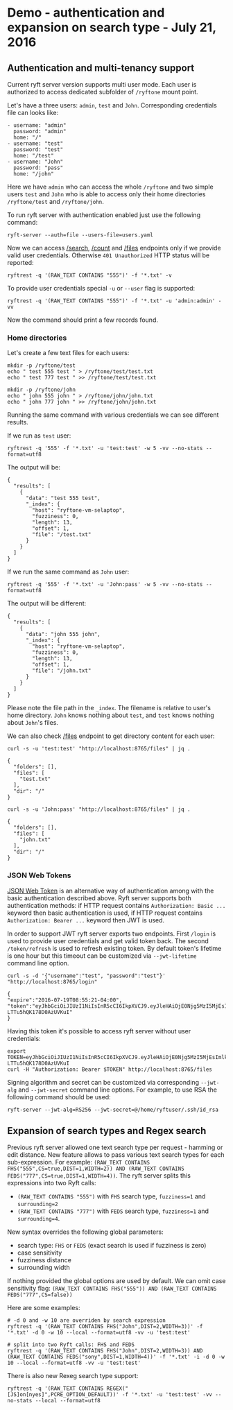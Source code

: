 # Demo - authentication and expansion on search type - July 21, 2016

## Authentication and multi-tenancy support

Current ryft server version supports multi user mode. Each user is authorized
to access dedicated subfolder of `/ryftone` mount point.

Let's have a three users: `admin`, `test` and `John`.
Corresponding credentials file can looks like:

```{.yaml}
- username: "admin"
  password: "admin"
  home: "/"
- username: "test"
  password: "test"
  home: "/test"
- username: "John"
  password: "pass"
  home: "/john"
```

Here we have `admin` who can access the whole `/ryftone` and two simple users
`test` and `John` who is able to access only their home directories `/ryftone/test`
and `/ryftone/john`.

To run ryft server with authentication enabled just use the following command:

```{.sh}
ryft-server --auth=file --users-file=users.yaml
```

Now we can access [/search](./rest/search.md#search), [/count](./rest/search.md#count)
and [/files](./rest/files.md) endpoints only if we provide valid user
credentials. Otherwise `401 Unauthorized` HTTP status will be reported:

```{.sh}
ryftrest -q '(RAW_TEXT CONTAINS "555")' -f '*.txt' -v
```

To provide user credentials special `-u` or `--user` flag  is supported:

```{.sh}
ryftrest -q '(RAW_TEXT CONTAINS "555")' -f '*.txt' -u 'admin:admin' -vv
```

Now the command should print a few records found.


### Home directories

Let's create a few text files for each users:

```{.sh}
mkdir -p /ryftone/test
echo " test 555 test " > /ryftone/test/test.txt
echo " test 777 test " >> /ryftone/test/test.txt

mkdir -p /ryftone/john
echo " john 555 john " > /ryftone/john/john.txt
echo " john 777 john " >> /ryftone/john/john.txt
```

Running the same command with various credentials we can see different results.

If we run as `test` user:

```{.sh}
ryftrest -q '555' -f '*.txt' -u 'test:test' -w 5 -vv --no-stats --format=utf8
```

The output will be:

```{.json}
{
  "results": [
    {
      "data": "test 555 test",
      "_index": {
        "host": "ryftone-vm-selaptop",
        "fuzziness": 0,
        "length": 13,
        "offset": 1,
        "file": "/test.txt"
      }
    }
  ]
}
```

If we run the same command as `John` user:

```{.sh}
ryftrest -q '555' -f '*.txt' -u 'John:pass' -w 5 -vv --no-stats --format=utf8
```

The output will be different:

```{.json}
{
  "results": [
    {
      "data": "john 555 john",
      "_index": {
        "host": "ryftone-vm-selaptop",
        "fuzziness": 0,
        "length": 13,
        "offset": 1,
        "file": "/john.txt"
      }
    }
  ]
}
```

Please note the file path in the `_index`. The filename is relative to user's home
directory. `John` knows nothing about `test`, and `test` knows nothing about `John`'s files.

We can also check [/files](./rest/files.md) endpoint to get directory content for each user:

```{.sh}
curl -s -u 'test:test' "http://localhost:8765/files" | jq .
```
```{.json}
{
  "folders": [],
  "files": [
    "test.txt"
  ],
  "dir": "/"
}
```

```{.sh}
curl -s -u 'John:pass' "http://localhost:8765/files" | jq .
```
```{.json}
{
  "folders": [],
  "files": [
    "john.txt"
  ],
  "dir": "/"
}
```


### JSON Web Tokens

[JSON Web Token](https://jwt.io/) is an alternative way of authentication among
with the basic authentication described above. Ryft server supports both authentication
methods: if HTTP request contains `Authorization: Basic ...` keyword then
basic authentication is used, if  HTTP request contains `Authorization: Bearer ...`
keyword then JWT is used.

In order to support JWT ryft server exports two endpoints. First `/login` is used
to provide user credentials and get valid token back. The second `/token/refresh` is
used to refresh existing token. By default token's lifetime is one hour but this
timeout can be customized via `--jwt-lifetime` command line option.

```{.sh}
curl -s -d '{"username":"test", "password":"test"}' "http://localhost:8765/login"
```
```{.json}
{
"expire":"2016-07-19T08:55:21-04:00",
"token":"eyJhbGciOiJIUzI1NiIsInR5cCI6IkpXVCJ9.eyJleHAiOjE0Njg5MzI5MjEsImlkIjoidGVzdCIsIm9yaWdfaWF0IjoxNDY4OTI5MzIxfQ.4hp5JSxGEWrRKNW0SWi5O2-LTTu5hQK178D0AzUVKuI"
}
```

Having this token it's possible to access ryft server without user credentials:

```{.sh}
export TOKEN=eyJhbGciOiJIUzI1NiIsInR5cCI6IkpXVCJ9.eyJleHAiOjE0Njg5MzI5MjEsImlkIjoidGVzdCIsIm9yaWdfaWF0IjoxNDY4OTI5MzIxfQ.4hp5JSxGEWrRKNW0SWi5O2-LTTu5hQK178D0AzUVKuI
curl -H "Authorization: Bearer $TOKEN" http://localhost:8765/files
```

Signing algorithm and secret can be customized via corresponding `--jwt-alg` and
`--jwt-secret` command line options. For example, to use RSA the
following command should be used:

```{.sh}
ryft-server --jwt-alg=RS256 --jwt-secret=@/home/ryftuser/.ssh/id_rsa
```


## Expansion of search types and Regex search

Previous ryft server allowed one text search type per request - hamming or edit distance.
New feature allows to pass various text search types for each sub-expression.
For example: `(RAW_TEXT CONTAINS FHS("555",CS=true,DIST=1,WIDTH=2)) AND (RAW_TEXT CONTAINS FEDS("777",CS=true,DIST=1,WIDTH=4))`.
The ryft server splits this expressions into two Ryft calls:
- `(RAW_TEXT CONTAINS "555")` with `FHS` search type, `fuzziness=1` and `surrounding=2`
- `(RAW_TEXT CONTAINS "777")` with `FEDS` search type, `fuzziness=1` and `surrounding=4`.

New syntax overrides the following global parameters:
- search type: `FHS` or `FEDS` (exact search is used if fuzziness is zero)
- case sensitivity 
- fuzziness distance
- surrounding width

If nothing provided the global options are used by default. We can omit case sensitivity flag:
`(RAW_TEXT CONTAINS FHS("555")) AND (RAW_TEXT CONTAINS FEDS("777",CS=false))`

Here are some examples:

```{.sh}
# -d 0 and -w 10 are overriden by search expression
ryftrest -q '(RAW_TEXT CONTAINS FHS("John",DIST=2,WIDTH=3))' -f '*.txt' -d 0 -w 10 --local --format=utf8 -vv -u 'test:test'

# split into two Ryft calls: FHS and FEDS
ryftrest -q '(RAW_TEXT CONTAINS FHS("John",DIST=2,WIDTH=3)) AND (RAW_TEXT CONTAINS FEDS("sony",DIST=1,WIDTH=4))' -f '*.txt' -i -d 0 -w 10 --local --format=utf8 -vv -u 'test:test'
```

There is also new Rexeg search type support:

```{.sh}
ryftrest -q '(RAW_TEXT CONTAINS REGEX("[JS]on[nyes]",PCRE_OPTION_DEFAULT))' -f '*.txt' -u 'test:test' -vv --no-stats --local --format=utf8
```
